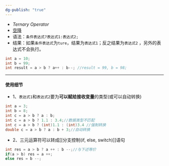 ```yaml
---
dg-publish: "true"
---
```

- $Ternary~Operator$
- [空降](https://www.bilibili.com/video/BV1fh411y7R8?t=0.0&p=78) 
- 语法：`条件表达式?表达式1:表达式2;` 
- 结果：如果`条件表达式`为`ture`，结果为`表达式1`；反之结果为`表达式2` ，另外的表达式不会执行。
```java
int a = 10;
int b = 99;
int result = a > b ? a++ : b--; //result = 99, b = 98;
```
---
#### 使用细节
- 1、`表达式1`和`表达式2`要为**可以赋给接收变量**的类型(或可以自动转换)
```java
int a = 3;
int b = 8;
int c = a > b ? a : b;
int c = a > b ? 1.1 : 3.4;//数据类型不匹配
int c = a > b ? (int)1.1 : (int)3.4 //强制转换
double c = a > b ? a : b + 3;//自动转换
```
- 2、三元运算符可以转成[[分支控制(if, else, switch)]]语句
```java
int res = a > b ? a ++ : b --;//与下述等价
if(a > b) res = a ++;
else res = b --;
```